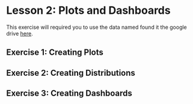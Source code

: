 #  Lesson 2: Plots and Dashboards 

This exercise will required you to use the data named []() found it the google drive [here](). 


## Exercise 1: Creating Plots 

## Exercise 2: Creating Distributions 

## Exercise 3: Creating Dashboards  


